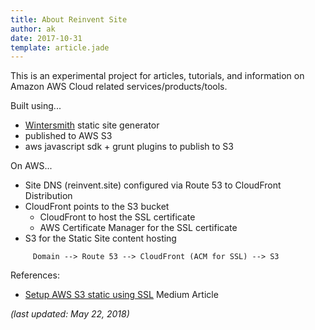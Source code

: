 ```yaml
---
title: About Reinvent Site
author: ak
date: 2017-10-31
template: article.jade
---
```


This is an experimental project for articles, tutorials, and information on Amazon AWS Cloud related services/products/tools.

Built using...

- [Wintersmith](https://github.com/jnordberg/wintersmith) static site generator
- published to AWS S3
- aws javascript sdk + grunt plugins to publish to S3

On AWS...

- Site DNS (reinvent.site) configured via Route 53 to CloudFront Distribution
- CloudFront points to the S3 bucket
  - CloudFront to host the SSL certificate
  - AWS Certificate Manager for the SSL certificate
- S3 for the Static Site content hosting

``` 
     Domain --> Route 53 --> CloudFront (ACM for SSL) --> S3 
```


References:

- [Setup AWS S3 static using SSL](https://medium.com/@sbuckpesch/setup-aws-s3-static-website-hosting-using-ssl-acm-34d41d32e394) Medium Article

_(last updated: May 22, 2018)_
